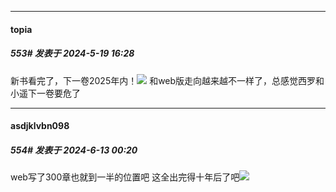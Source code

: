 ﻿
*****

####  topia  
##### 553#       发表于 2024-5-19 16:28

新书看完了，下一卷2025年内！<img src="https://static.saraba1st.com/image/smiley/face2017/039.png" referrerpolicy="no-referrer">
和web版走向越来越不一样了，总感觉西罗和小遥下一卷要危了

*****

####  asdjklvbn098  
##### 554#       发表于 2024-6-13 00:20

web写了300章也就到一半的位置吧 这全出完得十年后了吧<img src="https://static.saraba1st.com/image/smiley/face2017/001.png" referrerpolicy="no-referrer">

